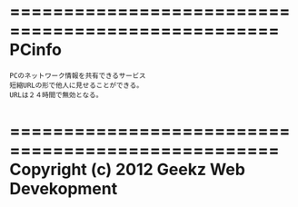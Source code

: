 ===================================================
    PCinfo
===================================================

    PCのネットワーク情報を共有できるサービス
    短縮URLの形で他人に見せることができる。
    URLは２４時間で無効となる。

===================================================
    Copyright (c) 2012 Geekz Web Devekopment
===================================================

